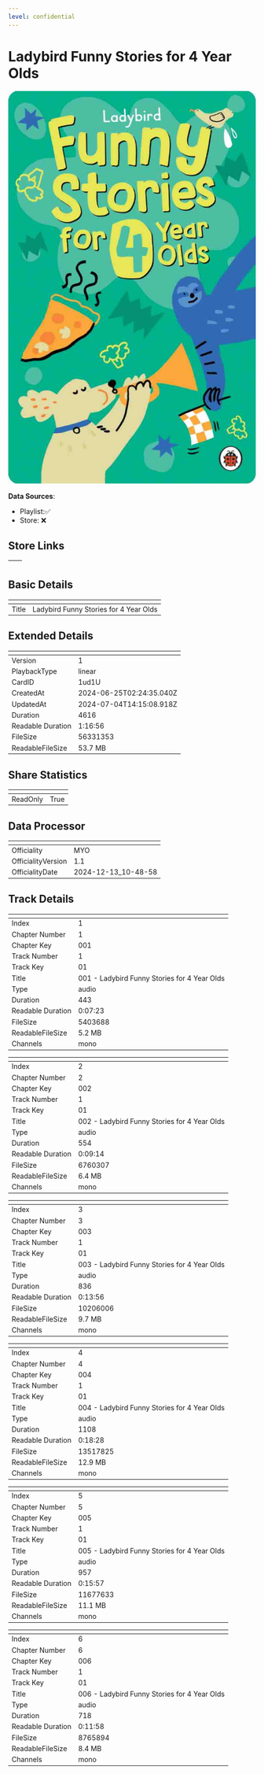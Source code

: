 ```yaml
---
level: confidential
---
```

# Ladybird Funny Stories for 4 Year Olds

![card_[1ud1U].png](../../img/cards/card_[1ud1U].png)

**Data Sources**: 

- Playlist:✅
- Store: ❌


## Store Links

| <!-- --> | <!-- --> |
| - | - |


## Basic Details

| <!-- --> | <!-- --> |
| - | - |
| Title | Ladybird Funny Stories for 4 Year Olds |


## Extended Details

| <!-- --> | <!-- --> |
| - | - |
| Version | 1 |
| PlaybackType | linear |
| CardID | 1ud1U |
| CreatedAt | 2024-06-25T02:24:35.040Z |
| UpdatedAt | 2024-07-04T14:15:08.918Z |
| Duration | 4616 |
| Readable Duration | 1:16:56 |
| FileSize | 56331353 |
| ReadableFileSize | 53.7 MB |


## Share Statistics

| <!-- --> | <!-- --> |
| - | - |
| ReadOnly | True |


## Data Processor

| <!-- --> | <!-- --> |
| - | - |
| Officiality | MYO
| OfficialityVersion | 1.1
| OfficialityDate | 2024-12-13_10-48-58


## Track Details

| <!-- --> | <!-- --> |
| - | - |
| Index | 1 |
| Chapter Number | 1 |
| Chapter Key | 001 |
| Track Number | 1 |
| Track Key | 01 |
| Title | 001 - Ladybird Funny Stories for 4 Year Olds |
| Type | audio |
| Duration | 443 |
| Readable Duration | 0:07:23 |
| FileSize | 5403688 |
| ReadableFileSize | 5.2 MB |
| Channels | mono |

| <!-- --> | <!-- --> |
| - | - |
| Index | 2 |
| Chapter Number | 2 |
| Chapter Key | 002 |
| Track Number | 1 |
| Track Key | 01 |
| Title | 002 - Ladybird Funny Stories for 4 Year Olds |
| Type | audio |
| Duration | 554 |
| Readable Duration | 0:09:14 |
| FileSize | 6760307 |
| ReadableFileSize | 6.4 MB |
| Channels | mono |

| <!-- --> | <!-- --> |
| - | - |
| Index | 3 |
| Chapter Number | 3 |
| Chapter Key | 003 |
| Track Number | 1 |
| Track Key | 01 |
| Title | 003 - Ladybird Funny Stories for 4 Year Olds |
| Type | audio |
| Duration | 836 |
| Readable Duration | 0:13:56 |
| FileSize | 10206006 |
| ReadableFileSize | 9.7 MB |
| Channels | mono |

| <!-- --> | <!-- --> |
| - | - |
| Index | 4 |
| Chapter Number | 4 |
| Chapter Key | 004 |
| Track Number | 1 |
| Track Key | 01 |
| Title | 004 - Ladybird Funny Stories for 4 Year Olds |
| Type | audio |
| Duration | 1108 |
| Readable Duration | 0:18:28 |
| FileSize | 13517825 |
| ReadableFileSize | 12.9 MB |
| Channels | mono |

| <!-- --> | <!-- --> |
| - | - |
| Index | 5 |
| Chapter Number | 5 |
| Chapter Key | 005 |
| Track Number | 1 |
| Track Key | 01 |
| Title | 005 - Ladybird Funny Stories for 4 Year Olds |
| Type | audio |
| Duration | 957 |
| Readable Duration | 0:15:57 |
| FileSize | 11677633 |
| ReadableFileSize | 11.1 MB |
| Channels | mono |

| <!-- --> | <!-- --> |
| - | - |
| Index | 6 |
| Chapter Number | 6 |
| Chapter Key | 006 |
| Track Number | 1 |
| Track Key | 01 |
| Title | 006 - Ladybird Funny Stories for 4 Year Olds |
| Type | audio |
| Duration | 718 |
| Readable Duration | 0:11:58 |
| FileSize | 8765894 |
| ReadableFileSize | 8.4 MB |
| Channels | mono |

